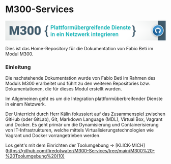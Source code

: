 # M300-Services

![M300-Banner](https://github.com/firedotwater/M300-Services/blob/main/images/Banner_M300_GitHub-Repository.png)

Dies ist das Home-Repository für die Dokumentation von Fabio Beti im Modul M300.

### Einleitung

Die nachstehende Dokumentation wurde von Fabio Beti im Rahmen des Moduls M300 erarbeitet und führt zu den weiteren Repositories bzw. Dokumentationen, die für dieses Modul erstellt wurden.

Im Allgemeinen geht es um die Integration plattformüberbreifender Dienste in einem Netzwerk.

Der Unterricht durch Herr Kälin fokussiert auf das Zusammenspiel zwischen GitHub (oder GitLab), Git, Markdown Language (MDL), Virtual Box, Vagrant und Docker. Es geht primär um die Dynamisierung und Containerisierung von IT-Infrastrukturen, welche mittels Virtualisierungstechnologien wie Vagrant und Docker vorrangetrieben werden.

Los geht's mit dem Einrichten der Toolumgebung ⇒ [KLICK-MICH](https://github.com/firedotwater/M300-Services/tree/main/M300%20-%20Toolumgebung%20(10)
